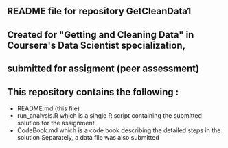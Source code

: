 ## README file for repository GetCleanData1
## Created for "Getting and Cleaning Data" in Coursera's Data Scientist specialization,
## submitted for assigment (peer assessment)
## This repository contains the following :

- README.md (this file)
- run_analysis.R which is a single R script containing the submitted solution for the assignment
- CodeBook.md which is a code book describing the detailed steps in the solution
Separately, a data file was also submitted